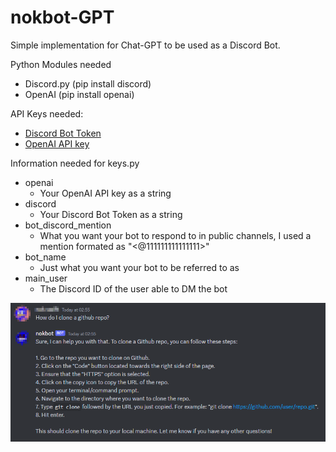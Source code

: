 # nokbot-GPT

Simple implementation for Chat-GPT to be used as a Discord Bot.

Python Modules needed
- Discord.py (pip install discord)
- OpenAI (pip install openai)

API Keys needed:
- [Discord Bot Token](https://discord.com/developers/docs/getting-started)
- [OpenAI API key](https://help.openai.com/en/articles/4936850-where-do-i-find-my-secret-api-key)

Information needed for keys.py
- openai
    - Your OpenAI API key as a string
- discord
    - Your Discord Bot Token as a string
- bot_discord_mention
    - What you want your bot to respond to in public channels, I used a mention formated as "<@111111111111111>"
- bot_name
    - Just what you want your bot to be referred to as
- main_user
    - The Discord ID of the user able to DM the bot


![Image of a chat between user and nokbot-GPT](https://github.com/larsyngvelundin/nokbot-gpt/blob/main/readme.png?raw=true)
